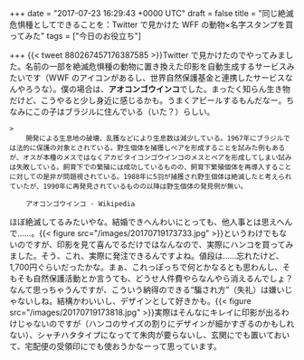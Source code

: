 
+++
date = "2017-07-23 16:29:43 +0000 UTC"
draft = false
title = "同じ絶滅危惧種としてできることを：Twitter で見かけた WFF の動物×名字スタンプを買ってみた"
tags = ["今日のお役立ち"]

+++
{{< tweet 880267457176387585 >}}Twitter で見かけたのでやってみました。名前の一部を絶滅危惧種の動物に置き換えた印影を自動生成するサービスみたいです（WWF のアイコンがあるし、世界自然保護基金と連携したサービスなんやろうな）。僕の場合は、**アオコンゴウインコ**でした。まったく知らん生き物だけど、こうやると少し身近に感じるかも。うまくアピールするもんだなー。ちなみにこの子はブラジルに住んでいる（いた？）らしい。

    >
        開発による生息地の破壊、乱獲などにより生息数は減少している。1967年にブラジルでは法的に保護の対象とされている。野生個体を捕獲しペアを形成することを試みた例もあるが、オスが本種のメスではなくアカビタイコンゴウインコのメスとペアを形成してしまい試みは失敗している。飼育下での繁殖には成功しているものの、飼育下繁殖個体を再導入することに対しての是非が問題視されている。1988年に5羽が捕獲され野生個体は絶滅したと考えられていたが、1990年に再発見されているものの以降は野生個体の発見例が無い。

        アオコンゴウインコ - Wikipedia
    
ほぼ絶滅してるみたいやな。結婚できへんわいにとっても、他人事とは思えへんで……。{{< figure src="/images/20170719173733.jpg"  >}}というわけでもないのですが、印影を見て喜んでるだけではなんなので、実際にハンコを買ってみました。そう、これ、実際に発注できるんですよね。値段は……忘れたけど、1,700円ぐらいだったかな。まぁ、これっぽっちで何とかなるとも思わんし、そもそも自然保護活動とか言うても、どうせ人件費やらなんやら消えるんでしょ？　なんて思っちゃうんですが、こういう納得のできる“騙され方”（失礼）は嫌いじゃないしね。結構かわいいし、デザインとして好きかも。{{< figure src="/images/20170719173818.jpg"  >}}実際はそんなにキレイに印影が出るわけじゃないのですが（ハンコのサイズの割りにデザインが細かすぎるのかもしれない）、シャチハタタイプになってて朱肉が要らないし、玄関にでも置いておいて、宅配便の受領印にでも使おうかなーって思っています。


